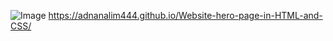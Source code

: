 ![Image](https://github.com/user-attachments/assets/37ad6b92-a0f2-4e37-ab0f-271771353489) 
https://adnanalim444.github.io/Website-hero-page-in-HTML-and-CSS/ 
